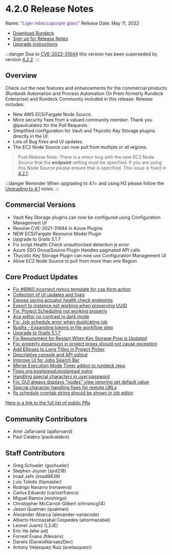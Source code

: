 # 4.2.0 Release Notes

Name: <span style="color: rebeccapurple"><span class="glyphicon glyphicon-glass"></span> "Liger rebeccapurple glass"</span>
Release Date: May 11, 2022

- [Download Rundeck](https://download.rundeck.com/)
- [Sign up for Release Notes](https://www.rundeck.com/release-notes-signup)
- [Upgrade instructions](/upgrading/)

:::danger
 Due to [CVE-2022-31044](/history/cves/cve-2022-31044.md) this version has been superseded by version [4.2.2](version-4.2.2.md).
:::

## Overview

Check out the new features and enhancements for the commercial products (Runbook Automation and Process Automation On Prem formerly Rundeck Enterprise) and Rundeck Community included in this release. Release includes:

- New AWS ECS/Fargate Node Source.
- More security fixes from a valued community member. Thank you @paulcalabro for the Pull Requests.
- Simplified configuration for Vault and Thycotic Key Storage plugins directly in the UI.
- Lots of Bug fixes and UI updates.
- The EC2 Node Source can now pull from multiple or all regions.
>Post Release Note: There is a minor bug with the new EC2 Node Source that the **endpoint** setting must be specified.  If you are using this Node Source please ensure that is specified.  This issue is fixed in [4.2.1](version-4.2.1.md).

:::danger Reminder
When upgrading to 4.1+ and using H2 please follow the [Upgrading to 4.1](/upgrading/upgrading-to-4.1.md) notes.
:::

## Commercial Versions

* Vault Key Storage plugins can now be configured using Configuration Management UI
* Resolve CVE-2021-31684 in Azure Plugins
* NEW ECS/Fargate Resource Model Plugin
* Upgrade to Grails 5.1.7
* Fix script Health Check unauthorized detection js error
* Azure SSO GroupSource Plugin Handles paginated API calls
* Thycotic Key Storage Plugin can now use Configuration Management UI
* Allow EC2 Node Source to pull from more than one Region


## Core Product Updates

* [Fix #6960 incorrect remco template for csp form action](https://github.com/rundeck/rundeck/pull/7680)
* [Collection of UI updates and fixes](https://github.com/rundeck/rundeck/pull/7679)
* [Expose spring actuator health check endpoints](https://github.com/rundeck/rundeck/pull/7677)
* [Export to instance not working when preserving UUID](https://github.com/rundeck/rundeck/pull/7671)
* [Fix: Project Scheduling not working properly](https://github.com/rundeck/rundeck/pull/7669)
* [Ace editor no contrast in dark mode](https://github.com/rundeck/rundeck/pull/7668)
* [Fix: Job schedule error when duplicating job](https://github.com/rundeck/rundeck/pull/7665)
* [Bugfix - Expanding tokens in file workflow step](https://github.com/rundeck/rundeck/pull/7663)
* [Upgrade to Grails 5.1.7](https://github.com/rundeck/rundeck/pull/7662)
* [Fix Requirement for Restart When Key Storage Prop is Updated](https://github.com/rundeck/rundeck/pull/7661)
* [Fix: property expansion in project props should not cause exception](https://github.com/rundeck/rundeck/pull/7659)
* [Add Ellipses to Long Titles in Project Picker](https://github.com/rundeck/rundeck/pull/7652)
* [Descriptive console and API output](https://github.com/rundeck/rundeck/pull/7647)
* [Improve UI for Jobs Search Bar](https://github.com/rundeck/rundeck/pull/7644)
* [Merge Execution Mode Timer addon to rundeck repo](https://github.com/rundeck/rundeck/pull/7635)
* [Fixes org.postgresql:postgresql vulns](https://github.com/rundeck/rundeck/pull/7632)
* [Handling special characters in user:password](https://github.com/rundeck/rundeck/pull/7630)
* [Fix: GUI always displays &quot;nodes&quot; view ignoring set default value](https://github.com/rundeck/rundeck/pull/7617)
* [Special character handling fixes for remote URLs](https://github.com/rundeck/rundeck/pull/7609)
* [fix schedule crontab string should be shown in job editor](https://github.com/rundeck/rundeck/pull/7599)


[Here is a link to the full list of public PRs](https://github.com/rundeck/rundeck/pulls?q=is%3Apr+milestone%3A4.2.0+is%3Aclosed)

## Community Contributors

* Amir Jafarvand (ajafarvand)
* Paul Calabro (paulcalabro)


## Staff Contributors

* Greg Schueler (gschueler)
* Stephen Joyner (sjrd218)
* Imad Jafir (imad6639)
* Luis Toledo (ltamaster)
* Rodrigo Navarro (ronaveva)
* Carlos Eduardo (carlosrfranco)
* Miguel Ramos (mishingo)
* Christopher McCarroll-Gilbert (chrismcg14)
* Jason Qualman (qualman)
* Alexander Abarca (alexander-variacode)
* Alberto Hormazabal Cespedes (ahormazabal)
* Leonel Juarez (L2JE)
* Eric He (ehe-pd)
* Forrest Evans (fdevans)
* Darwis (DarwisNarvaezDev)
* Antony Velasquez Ruiz (avelasquezr)
